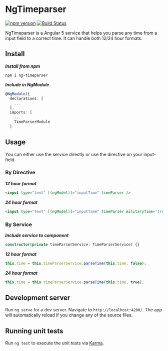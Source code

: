 # NgTimeparser

[![npm version](https://badge.fury.io/js/ng-timeparser.svg)](https://badge.fury.io/js/ng-timeparser) [![Build Status](https://travis-ci.org/feeloor/ng-timeparser.svg?branch=master)](https://travis-ci.org/feeloor/ng-timeparser)

NgTimeparser is a Angular 5 service that helps you parse any time from a input field to a correct time.
It can handle both 12/24 hour formats.

## Install

***Install from npm***
```
npm i ng-timeparser
```

***Include in NgModule***

```typescript
@NgModule({
  declarations: [
    ...
  ],
  imports: [
    ...
    TimeParserModule
  ]
```

## Usage

You can either use the service directly or use the directive on your input-field.

### By Directive

***12 hour format***
```html
<input type="text" [(ngModel)]="inputTime" timeParser />
```

***24 hour format***
```html
<input type="text" [(ngModel)]="inputTime" timeParser militaryTime='true' />
```

### By Service

***Include service to component***
```typescript
constructor(private timeParserService: TimeParserService) {}
```

***12 hour format***
```typescript  
this.time = this.timeParserService.parseTime(this.time, false);
```

***24 hour format***
```typescript  
this.time = this.timeParserService.parseTime(this.time, true);
```

## Development server

Run `ng serve` for a dev server. Navigate to `http://localhost:4200/`. The app will automatically reload if you change any of the source files.

## Running unit tests

Run `ng test` to execute the unit tests via [Karma](https://karma-runner.github.io).

